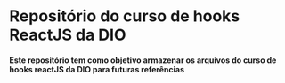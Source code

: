 # Repositório do curso de hooks ReactJS da DIO

#### Este repositório tem como objetivo armazenar os arquivos do curso de hooks reactJS da DIO para futuras referências
